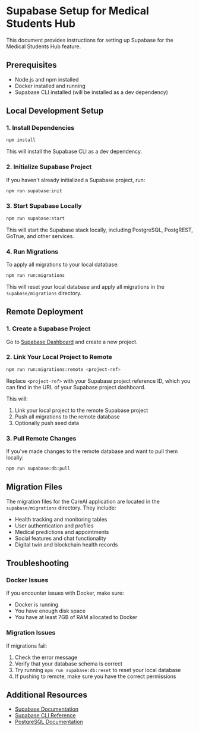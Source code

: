 # Supabase Setup for Medical Students Hub

This document provides instructions for setting up Supabase for the Medical Students Hub feature.

## Prerequisites

- Node.js and npm installed
- Docker installed and running
- Supabase CLI installed (will be installed as a dev dependency)

## Local Development Setup

### 1. Install Dependencies

```bash
npm install
```

This will install the Supabase CLI as a dev dependency.

### 2. Initialize Supabase Project

If you haven't already initialized a Supabase project, run:

```bash
npm run supabase:init
```

### 3. Start Supabase Locally

```bash
npm run supabase:start
```

This will start the Supabase stack locally, including PostgreSQL, PostgREST, GoTrue, and other services.

### 4. Run Migrations

To apply all migrations to your local database:

```bash
npm run run:migrations
```

This will reset your local database and apply all migrations in the `supabase/migrations` directory.

## Remote Deployment

### 1. Create a Supabase Project

Go to [Supabase Dashboard](https://app.supabase.com/) and create a new project.

### 2. Link Your Local Project to Remote

```bash
npm run run:migrations:remote <project-ref>
```

Replace `<project-ref>` with your Supabase project reference ID, which you can find in the URL of your Supabase project dashboard.

This will:
1. Link your local project to the remote Supabase project
2. Push all migrations to the remote database
3. Optionally push seed data

### 3. Pull Remote Changes

If you've made changes to the remote database and want to pull them locally:

```bash
npm run supabase:db:pull
```

## Migration Files

The migration files for the CareAI application are located in the `supabase/migrations` directory. They include:

- Health tracking and monitoring tables
- User authentication and profiles
- Medical predictions and appointments
- Social features and chat functionality
- Digital twin and blockchain health records

## Troubleshooting

### Docker Issues

If you encounter issues with Docker, make sure:
- Docker is running
- You have enough disk space
- You have at least 7GB of RAM allocated to Docker

### Migration Issues

If migrations fail:
1. Check the error message
2. Verify that your database schema is correct
3. Try running `npm run supabase:db:reset` to reset your local database
4. If pushing to remote, make sure you have the correct permissions

## Additional Resources

- [Supabase Documentation](https://supabase.com/docs)
- [Supabase CLI Reference](https://supabase.com/docs/reference/cli)
- [PostgreSQL Documentation](https://www.postgresql.org/docs/)
